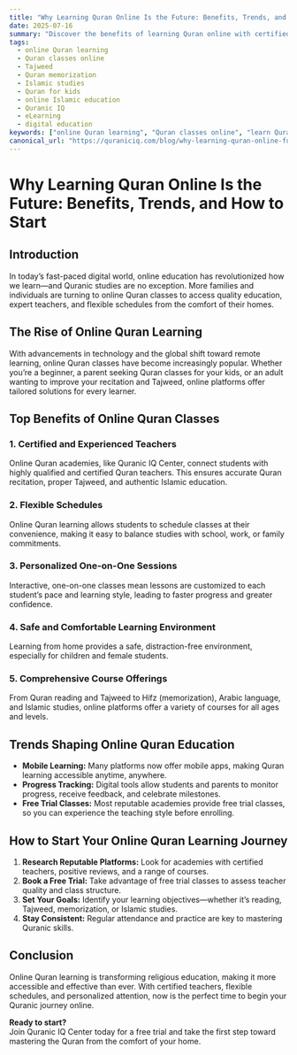 ```yaml
---
title: "Why Learning Quran Online Is the Future: Benefits, Trends, and How to Start"
date: 2025-07-16
summary: "Discover the benefits of learning Quran online with certified teachers. Explore why online Quran classes are trending, how they offer flexibility, and how to begin your Quran learning journey today."
tags:
  - online Quran learning
  - Quran classes online
  - Tajweed
  - Quran memorization
  - Islamic studies
  - Quran for kids
  - online Islamic education
  - Quranic IQ
  - eLearning
  - digital education
keywords: ["online Quran learning", "Quran classes online", "learn Quran online", "Quran with Tajweed", "Quran for kids", "Quran memorization online", "Islamic studies online", "Quran reading course", "Tajweed rules", "Quran for adults", "online Islamic education", "quraniciq.com"]
canonical_url: "https://quraniciq.com/blog/why-learning-quran-online-future"
---
```


# Why Learning Quran Online Is the Future: Benefits, Trends, and How to Start

## Introduction

In today’s fast-paced digital world, online education has revolutionized how we learn—and Quranic studies are no exception. More families and individuals are turning to online Quran classes to access quality education, expert teachers, and flexible schedules from the comfort of their homes.

## The Rise of Online Quran Learning

With advancements in technology and the global shift toward remote learning, online Quran classes have become increasingly popular. Whether you’re a beginner, a parent seeking Quran classes for your kids, or an adult wanting to improve your recitation and Tajweed, online platforms offer tailored solutions for every learner.

## Top Benefits of Online Quran Classes

### 1. Certified and Experienced Teachers
Online Quran academies, like Quranic IQ Center, connect students with highly qualified and certified Quran teachers. This ensures accurate Quran recitation, proper Tajweed, and authentic Islamic education.

### 2. Flexible Schedules
Online Quran learning allows students to schedule classes at their convenience, making it easy to balance studies with school, work, or family commitments.

### 3. Personalized One-on-One Sessions
Interactive, one-on-one classes mean lessons are customized to each student’s pace and learning style, leading to faster progress and greater confidence.

### 4. Safe and Comfortable Learning Environment
Learning from home provides a safe, distraction-free environment, especially for children and female students.

### 5. Comprehensive Course Offerings
From Quran reading and Tajweed to Hifz (memorization), Arabic language, and Islamic studies, online platforms offer a variety of courses for all ages and levels.

## Trends Shaping Online Quran Education

- **Mobile Learning:** Many platforms now offer mobile apps, making Quran learning accessible anytime, anywhere.
- **Progress Tracking:** Digital tools allow students and parents to monitor progress, receive feedback, and celebrate milestones.
- **Free Trial Classes:** Most reputable academies provide free trial classes, so you can experience the teaching style before enrolling.

## How to Start Your Online Quran Learning Journey

1. **Research Reputable Platforms:** Look for academies with certified teachers, positive reviews, and a range of courses.
2. **Book a Free Trial:** Take advantage of free trial classes to assess teacher quality and class structure.
3. **Set Your Goals:** Identify your learning objectives—whether it’s reading, Tajweed, memorization, or Islamic studies.
4. **Stay Consistent:** Regular attendance and practice are key to mastering Quranic skills.

## Conclusion

Online Quran learning is transforming religious education, making it more accessible and effective than ever. With certified teachers, flexible schedules, and personalized attention, now is the perfect time to begin your Quranic journey online.

**Ready to start?**  
Join Quranic IQ Center today for a free trial and take the first step toward mastering the Quran from the comfort of your home.

<!-- SEO Best Practices: -->
<!--
- Used a descriptive and keyword-rich title and meta summary.
- Added a canonical URL.
- Used relevant tags and keywords.
- Structured content with clear headings (H1, H2, H3).
- Included internal call to action and external links can be added if needed.
- Content is original, valuable, and written for both users and search engines.
-->
